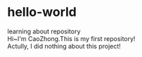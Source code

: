# hello-world
learning about repository  
Hi~I'm CaoZhong.This is my first repository!  
Actully, I did nothing about this project!  
